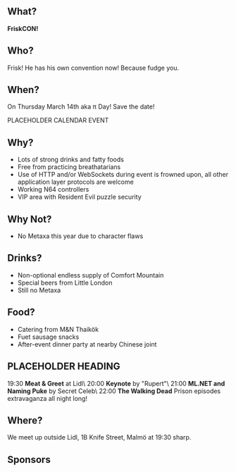 ## What?

**FriskCON!**

## Who?

Frisk! He has his own convention now! Because fudge you.

## When?

On Thursday March 14th aka π Day! Save the date!

PLACEHOLDER CALENDAR EVENT

## Why?

* Lots of strong drinks and fatty foods
* Free from practicing breathatarians
* Use of HTTP and/or WebSockets during event is frowned upon, all other application layer protocols are welcome
* Working N64 controllers
* VIP area with Resident Evil puzzle security

## Why Not?

* No Metaxa this year due to character flaws

## Drinks?

* Non-optional endless supply of Comfort Mountain
* Special beers from Little London
* Still no Metaxa

## Food?

* Catering from M&N Thaikök
* Fuet sausage snacks
* After-event dinner party at nearby Chinese joint

## PLACEHOLDER HEADING

19:30 **Meat & Greet** at Lidl\\
20:00 **Keynote** by "Rupert"\\
21:00 **ML.NET and Naming Puke** by Secret Celeb\\
22:00 **The Walking Dead** Prison episodes extravaganza all night long!

## Where?

We meet up outside Lidl, 1B Knife Street, Malmö at 19:30 sharp.

<div id="map"></div>

## Sponsors